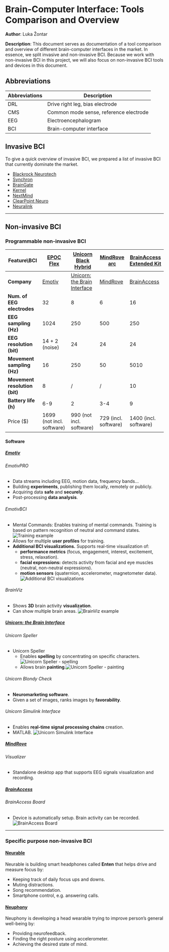 # Brain-Computer Interface: Tools Comparison and Overview

**Author**: Luka Žontar

**Description**: This document serves as documentation of a tool comparison and overview of different
brain-computer interfaces in the market. In essence, we split invasive and non-invasive BCI. Because
we work with non-invasive BCI in this project, we will also focus on non-invasive BCI tools and devices
in this document.

## Abbreviations

| Abbreviations | Description                            |
|---------------|----------------------------------------|
| DRL           | Drive right leg, bias electrode        |
| CMS           | Common mode sense, reference electrode |
| EEG           | Electroencephalogram                   |
| BCI           | Brain-computer interface               |

## Invasive BCI

To give a quick overview of invasive BCI, we prepared a list of invasive BCI that currently dominate the
market.

- [Blackrock Neurotech](https://blackrockneurotech.com/)
- [Synchron](https://synchron.com/)
- [BrainGate](https://www.braingate.org/)
- [Kernel](https://www.kernel.com/)
- [NextMind](https://github.com/Snapchat/NextMind)
- [ClearPoint Neuro](https://www.clearpointneuro.com/)
- [Neuralink](https://neuralink.com/)

****

## Non-invasive BCI

### Programmable non-invasive BCI

| **Feature\BCI**               | [EPOC Flex](https://www.emotiv.com/epoc-flex/) | [Unicorn Black Hybrid](https://www.unicorn-bi.com/product/unicorn-hybrid-black/) | [MindRove arc](https://mindrove.com/product/arc/) | [BrainAccess Extended Kit](https://www.brainaccess.ai/products/brainaccess-extended-kit/) |
|-------------------------------|------------------------------------------------|----------------------------------------------------------------------------------|---------------------------------------------------|-------------------------------------------------------------------------------------------|
| **Company**                   | [Emotiv](https://www.emotiv.com/)              | [Unicorn: the Brain Interface](https://www.unicorn-bi.com/)                      | [MindRove](https://mindrove.com/)                 | [BrainAccess](https://www.brainaccess.ai/)                                                |
| **Num. of EEG electrodes**    | 32                                             | 8                                                                                | 6                                                 | 16                                                                                        |
| **EEG sampling (Hz)**         | 1024                                           | 250                                                                              | 500                                               | 250                                                                                       |
| **EEG resolution (bit)**      | 14 + 2 (noise)                                 | 24                                                                               | 24                                                | 24                                                                                        |
| **Movement sampling (Hz)**    | 16                                             | 250                                                                              | 50                                                | 5010                                                                                      |
| **Movement resolution (bit)** | 8                                              | /                                                                                | /                                                 | 10                                                                                        |
| **Battery life (h)**          | 6-9                                            | 2                                                                                | 3-4                                               | 9                                                                                         |
| Price ($)                     | 1699 (not incl. software)                      | 990 (not incl. software)                                                         | 729 (incl. software)                              | 1400 (incl. software)                                                                     |

#### Software

##### [Emotiv](https://www.emotiv.com/)

###### EmotivPRO

- Data streams including EEG, motion data, frequency bands…
- Building **experiments**, publishing them locally, remotely or publicly.
- Acquiring data **safe** and **securely**.
- Post-processing **data analysis**.

###### EmotivBCI

- Mental Commands: Enables training of mental commands. Training is based on pattern recognition of neutral and command
  states.
  ![Training example](img/EmotivBCI-TrainingExample.png)
- Allows for multiple **user profiles** for training.
- **Additional BCI visualizations.** Supports real-time visualization of:
    - **performance metrics** (focus, engagement, interest, excitement, stress, relaxation).
    - **facial expressions:** detects activity from facial and eye muscles (neutral, non-neutral expressions).
    - **motion sensors** (quaternion, accelerometer, magnetometer data).
      ![Additional BCI visualizations](img/EmotivBCI-AdditionalBCIViz.png)

###### BrainViz

- Shows **3D** brain activity **visualization**.
- Can show multiple brain areas.
  ![BrainViz example](img/BrainViz.png)

##### [Unicorn: the Brain Interface](https://www.unicorn-bi.com/)

###### Unicorn Speller

- Unicorn Speller
    - Enables **spelling** by concentrating on specific characters.![Unicorn Speller - spelling](img/UnicornSpeller-Spelling.png)
    - Allows brain **painting**.![Unicorn Speller - painting](img/UnicornSpeller-Painting.png)

###### Unicorn Blondy Check

- **Neuromarketing software**.
- Given a set of images, ranks images by **favorability**.

###### Unicorn Simulink Interface

- Enables **real-time signal processing chains** creation.
- MATLAB.
  ![Unicorn Simulink Interface](img/UnicornSimulinkInterface.png)

##### [MindRove](https://mindrove.com/)

###### Visualizer

- Standalone desktop app that supports EEG signals visualization and recording.

##### [BrainAccess](https://www.brainaccess.ai/)

###### BrainAccess Board

- Device is automatically setup. Brain activity can be recorded.
  ![BrainAccess Board](img/BrainAccessBoard.png)

****

### Specific purpose non-invasive BCI

#### [Neurable](https://neurable.com/)

Neurable is building smart headphones called **Enten** that helps drive and measure focus by:

- Keeping track of daily focus ups and downs.
- Muting distractions.
- Song recommendation.
- Smartphone control, e.g. answering calls.

#### [Neuphony](https://neuphony.com/products/headband/)

Neuphony is developing a head wearable trying to improve person’s general well-being by:

- Providing neurofeedback.
- Finding the right posture using accelerometer.
- Achieving the desired state of mind.